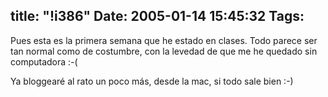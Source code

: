 title: "!i386"
Date: 2005-01-14 15:45:32
Tags: 
---
<p>Pues esta es la primera semana que he estado en clases. Todo parece ser tan normal como de costumbre, con la levedad de que me he quedado sin computadora :-(</p>

<p>Ya bloggearé al rato un poco más, desde la mac, si todo sale bien :-)</p>
<br/><br/>
